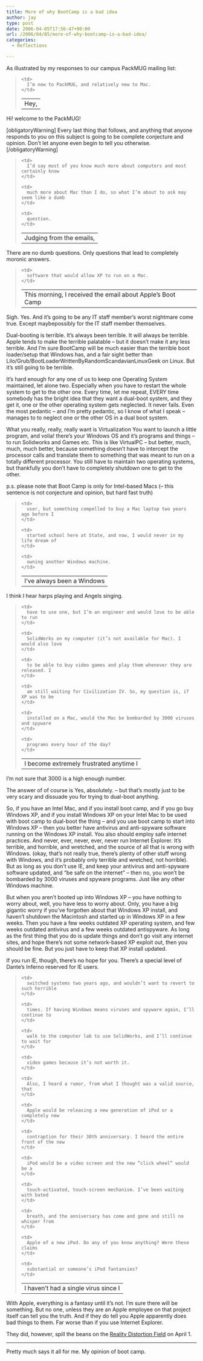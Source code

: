 ```yaml
---
title: More of why BootCamp is a bad idea
author: jay
type: post
date: 2006-04-05T17:56:47+00:00
url: /2006/04/05/more-of-why-bootcamp-is-a-bad-idea/
categories:
  - Reflections

---
```

As illustrated by my responses to our campus PackMUG mailing list:

> <table>
>   <tr>
>     <td>
>       Hey,
>     </td>
>     
>     <td>
>       I’m new to PackMUG, and relatively new to Mac.
>     </td>
>   </tr>
> </table>

Hi! welcome to the PackMUG!

[obligatoryWarning] Every last thing that follows, and anything that anyone responds to you on this subject is going to be complete conjecture and opinion. Don’t let anyone even begin to tell you otherwise. [/obligatoryWarning]

> <table>
>   <tr>
>     <td>
>       Judging from the emails,
>     </td>
>     
>     <td>
>       I’d say most of you know much more about computers and most certainly know
>     </td>
>     
>     <td>
>       much more about Mac than I do, so what I’m about to ask may seem like a dumb
>     </td>
>     
>     <td>
>       question.
>     </td>
>   </tr>
> </table>

There are no dumb questions. Only questions that lead to completely moronic answers.

> <table>
>   <tr>
>     <td>
>       This morning, I received the email about Apple’s Boot Camp
>     </td>
>     
>     <td>
>       software that would allow XP to run on a Mac.
>     </td>
>   </tr>
> </table>

Sigh. Yes. And it’s going to be any IT staff member’s worst nightmare come true. Except maybepossibly for the IT staff member themselves.

Dual-booting is terrible. It’s always been terrible. It will always be terrible. Apple tends to make the terrible palatable &#8211; but it doesn’t make it any less terrible. And I’m sure BootCamp will be much easier than the terrible boot loader/setup that Windows has, and a fair sight better than Lilo/Grub/BootLoaderWrittenByRandomScandavianLinuxGeek on Linux. But it’s still going to be terrible.

It’s hard enough for any one of us to keep one Operating System maintained, let alone two. Especially when you have to restart the whole system to get to the other one. Every time, let me repeat, EVERY time somebody has the bright idea that they want a dual-boot system, and they get it, one or the other operating system gets neglected. It never fails. Even the most pedantic – and I’m pretty pedantic, so I know of what I speak – manages to to neglect one or the other OS in a dual boot system.

What you really, really, really want is Virtualization You want to launch a little program, and volia! there’s your Windows OS and it’s programs and things &#8211; to run Solidworks and Games etc. This is like VirtualPC &#8211; but better, much, much, much better, because something doesn’t have to intercept the processor calls and translate them to something that was meant to run on a totally different processor. You still have to maintain two operating systems, but thankfully you don’t have to completely shutdown one to get to the other.

p.s. please note that Boot Camp is only for Intel-based Macs (– this sentence is not conjecture and opinion, but hard fast truth)

> <table>
>   <tr>
>     <td>
>       I’ve always been a Windows
>     </td>
>     
>     <td>
>       user, but something compelled to buy a Mac laptop two years ago before I
>     </td>
>     
>     <td>
>       started school here at State, and now, I would never in my life dream of
>     </td>
>     
>     <td>
>       owning another Windows machine.
>     </td>
>   </tr>
> </table>

I think I hear harps playing and Angels singing.

> <table>
>   <tr>
>     <td>
>       I become extremely frustrated anytime I
>     </td>
>     
>     <td>
>       have to use one, but I’m an engineer and would love to be able to run
>     </td>
>     
>     <td>
>       SolidWorks on my computer (it’s not available for Mac). I would also love
>     </td>
>     
>     <td>
>       to be able to buy video games and play them whenever they are released. I
>     </td>
>     
>     <td>
>       am still waiting for Civilization IV. So, my question is, if XP was to be
>     </td>
>     
>     <td>
>       installed on a Mac, would the Mac be bombarded by 3000 viruses and spyware
>     </td>
>     
>     <td>
>       programs every hour of the day?
>     </td>
>   </tr>
> </table>

I’m not sure that 3000 is a high enough number.

The answer of of course is Yes, absolutely. &#8211; but that’s mostly just to be very scary and dissuade you for trying to dual-boot anything.

So, if you have an Intel Mac, and if you install boot camp, and if you go buy Windows XP, and if you install Windows XP on your Intel Mac to be used with boot camp to dual-boot the thing &#8211; and you use boot camp to start into Windows XP &#8211; then you better have antivirus and anti-spyware software running on the Windows XP install. You also should employ safe internet practices. And never, ever, never, ever, never run Internet Explorer. It’s terrible, and horrible, and wretched, and the source of all that is wrong with Windows. (okay, that’s not really true, there’s plenty of other stuff wrong with Windows, and it’s probably only terrible and wretched, not horrible). But as long as you don’t use IE, and keep your antivirus and anti-spyware software updated, and “be safe on the internet” &#8211; then no, you won’t be bombarded by 3000 viruses and spyware programs. Just like any other Windows machine.

But when you aren’t booted up into Windows XP &#8211; you have nothing to worry about, well, you have less to worry about. Only, you have a big gigantic worry if you’ve forgotten about that Windows XP install, and haven’t shutdown the Macintosh and started up in Windows XP in a few weeks. Then you have a few weeks outdated XP operating system, and few weeks outdated antivirus and a few weeks outdated antispyware. As long as the first thing that you do is update things and don’t go visit any internet sites, and hope there’s not some network-based XP exploit out, then you should be fine. But you just have to keep that XP install updated.

If you run IE, though, there’s no hope for you. There’s a special level of Dante’s Inferno reserved for IE users.

> <table>
>   <tr>
>     <td>
>       I haven’t had a single virus since I
>     </td>
>     
>     <td>
>       switched systems two years ago, and wouldn’t want to revert to such horrible
>     </td>
>     
>     <td>
>       times. If having Windows means viruses and spyware again, I’ll continue to
>     </td>
>     
>     <td>
>       walk to the computer lab to use SolidWorks, and I’ll continue to wait for
>     </td>
>     
>     <td>
>       video games because it’s not worth it.
>     </td>
>     
>     <td>
>       Also, I heard a rumor, from what I thought was a valid source, that
>     </td>
>     
>     <td>
>       Apple would be releasing a new generation of iPod or a completely new
>     </td>
>     
>     <td>
>       contraption for their 30th anniversary. I heard the entire front of the new
>     </td>
>     
>     <td>
>       iPod would be a video screen and the new “click wheel” would be a
>     </td>
>     
>     <td>
>       touch-activated, touch-screen mechanism. I’ve been waiting with bated
>     </td>
>     
>     <td>
>       breath, and the anniversary has come and gone and still no whisper from
>     </td>
>     
>     <td>
>       Apple of a new iPod. Do any of you know anything? Were these claims
>     </td>
>     
>     <td>
>       substantial or someone’s iPod fantansies?
>     </td>
>   </tr>
> </table>

With Apple, everything is a fantasy until it’s not. I’m sure there will be something. But no one, unless they are an Apple employee on that project itself can tell you the truth. And if they do tell you Apple apparently does bad things to them. Far worse than if you use Internet Explorer.

They did, however, spill the beans on the  [Reality Distortion Field][1] on April 1.

* * *

Pretty much says it all for me. My opinion of boot camp.

 [1]: http://chuqui.typepad.com/teal_sunglasses/2006/04/what_i_do_for_a.html